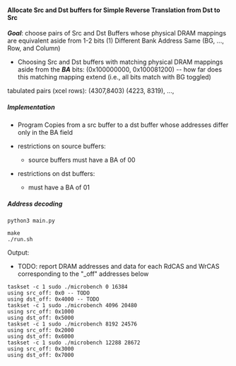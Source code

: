 #### Allocate Src and Dst buffers for Simple Reverse Translation from Dst to Src

***Goal***: choose pairs of Src and Dst Buffers whose physical DRAM mappings are equivalent aside from 1-2 bits
(1) Different Bank Address Same (BG, ..., Row, and Column)
* Choosing Src and Dst buffers with matching physical DRAM mappings aside from the ***BA*** bits:
(0x100000000, 0x100081200) -- how far does this matching mapping extend (i.e., all bits match with BG toggled)

tabulated pairs (xcel rows): (4307,8403) (4223, 8319), ..., 

##### Implementation
* Program Copies from a src buffer to a dst buffer whose addresses differ only in the BA field

* restrictions on source buffers:
    * source buffers must have a BA of 00

* restrictions on dst buffers:
    * must have a BA of 01


##### Address decoding
```
python3 main.py
```

```
make
./run.sh
```

Output:
* TODO: report DRAM addresses and data for each RdCAS and WrCAS corresponding to the "_off" addresses below
```
taskset -c 1 sudo ./microbench 0 16384
using src_off: 0x0 -- TODO
using dst_off: 0x4000 -- TODO
taskset -c 1 sudo ./microbench 4096 20480
using src_off: 0x1000
using dst_off: 0x5000
taskset -c 1 sudo ./microbench 8192 24576
using src_off: 0x2000
using dst_off: 0x6000
taskset -c 1 sudo ./microbench 12288 28672
using src_off: 0x3000
using dst_off: 0x7000
```